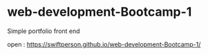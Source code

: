 # web-development-Bootcamp-1
Simple portfolio front end 

open :
https://swiftperson.github.io/web-development-Bootcamp-1/
